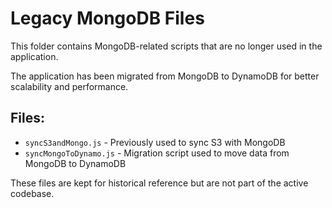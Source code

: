 # Legacy MongoDB Files

This folder contains MongoDB-related scripts that are no longer used in the application.

The application has been migrated from MongoDB to DynamoDB for better scalability and performance.

## Files:
- `syncS3andMongo.js` - Previously used to sync S3 with MongoDB
- `syncMongoToDynamo.js` - Migration script used to move data from MongoDB to DynamoDB

These files are kept for historical reference but are not part of the active codebase.
